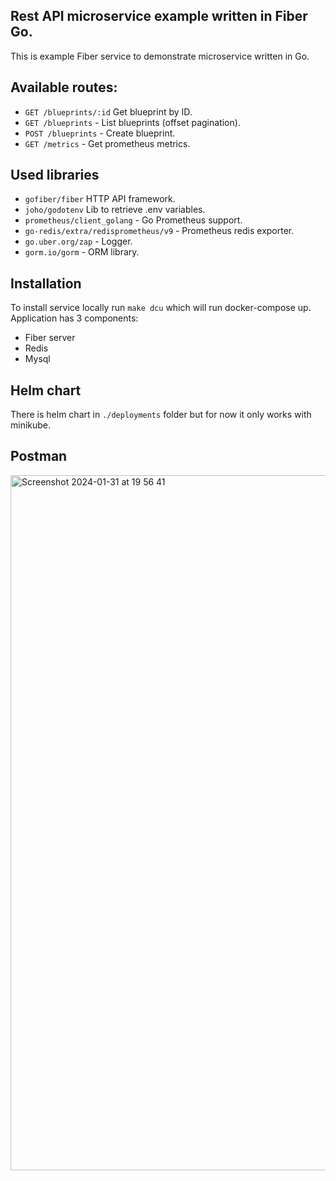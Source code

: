 ## Rest API microservice example written in Fiber Go.
This is example Fiber service to demonstrate microservice written in Go.

## Available routes:
- `GET /blueprints/:id` Get blueprint by ID.
- `GET /blueprints` - List blueprints (offset pagination).
- `POST /blueprints` - Create blueprint.
- `GET /metrics` - Get prometheus metrics.

## Used libraries
- `gofiber/fiber` HTTP API framework.
- `joho/godotenv` Lib to retrieve .env variables.
- `prometheus/client_golang` - Go Prometheus support.
- `go-redis/extra/redisprometheus/v9` - Prometheus redis exporter.
- `go.uber.org/zap` - Logger.
- `gorm.io/gorm` - ORM library.

## Installation
To install service locally run `make dcu` which will run docker-compose up.
Application has 3 components:
- Fiber server
- Redis
- Mysql

## Helm chart
There is helm chart in `./deployments` folder but for now it only works with minikube.

## Postman
<img width="1112" alt="Screenshot 2024-01-31 at 19 56 41" src="https://github.com/scarra-/catalog/assets/10938706/4bfa4928-aace-4a3f-b6f3-14216be0e1c3">
